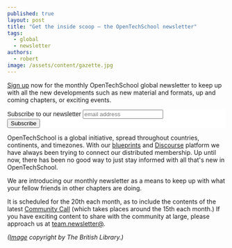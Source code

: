 ```yaml
---
published: true
layout: post
title: "Get the inside scoop — the OpenTechSchool newsletter"
tags:
  - global
  - newsletter
authors:
  - robert
image: /assets/content/gazette.jpg
---
```


[Sign up][] now for the monthly OpenTechSchool global newsletter to keep up with
all the new developments such as new material and formats, up and coming
chapters, or exciting events.

<!-- Begin MailChimp Signup Form -->
<link href="//cdn-images.mailchimp.com/embedcode/slim-081711.css" rel="stylesheet" type="text/css">
<style type="text/css">
  #mc_embed_signup{background:#fff; clear:left; font:14px Helvetica,Arial,sans-serif; }
</style>
<div id="mc_embed_signup">
<form action="//opentechschool.us10.list-manage.com/subscribe/post?u=5f0c0bfecad1e5cea2bf183e9&amp;id=89f62311aa" method="post" id="mc-embedded-subscribe-form" name="mc-embedded-subscribe-form" class="validate" target="_blank" novalidate>
<div id="mc_embed_signup_scroll">
<label for="mce-EMAIL">Subscribe to our newsletter</label>
<input type="email" value="" name="EMAIL" class="email" id="mce-EMAIL" placeholder="email address" required>
<div style="position: absolute; left: -5000px;"><input type="text" name="b_5f0c0bfecad1e5cea2bf183e9_89f62311aa" tabindex="-1" value=""></div>
<div class="clear"><input type="submit" value="Subscribe" name="subscribe" id="mc-embedded-subscribe" class="button"></div>
</div>
</form>
</div>

<!--End mc_embed_signup-->

OpenTechSchool is a global initiative, spread throughout countries, continents,
and timezones.  With our [blueprints][] and [Discourse][] platform we have
always been trying to connect our distributed membership.  Up until now, there
has been no good way to just stay informed with all that's new in
OpenTechSchool.

We are introducing our monthly newsletter as a means to keep up with what your
fellow friends in other chapters are doing.

It is scheduled for the 20th each month, as to include the contents of the
latest [Community Call][] (which takes places around the 15th each month.)  If
you have exciting content to share with the community at large, please approach
us at [team.newsletter@][].

*([Image][] copyright by The British Library.)*

[Sign up]: http://eepurl.com/bGlqw9
[blueprints]: http://www.opentechschool.org/handbooks/
[Discourse]: http://discourse.opentechschool.org/
[Community Call]: http://discourse.opentechschool.org/c/organising/community-call
[team.newsletter@]: mailto:team.newsletter@opentechschool.org
[Image]: https://www.flickr.com/photos/britishlibrary/11117776764
